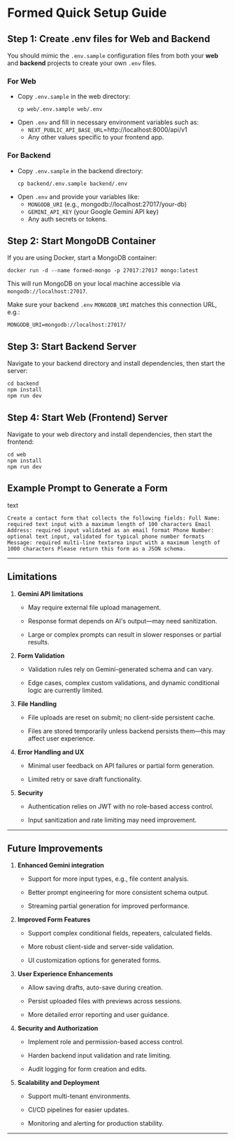# Formed Quick Setup Guide

## Step 1: Create .env files for Web and Backend

You should mimic the `.env.sample` configuration files from both your **web** and **backend** projects to create your own `.env` files.

### For Web

- Copy `.env.sample` in the web directory:  
  ```
  cp web/.env.sample web/.env
  ```
- Open `.env` and fill in necessary environment variables such as:
  - `NEXT_PUBLIC_API_BASE_URL`=http://localhost:8000/api/v1
  - Any other values specific to your frontend app.

### For Backend

- Copy `.env.sample` in the backend directory:  
  ```
  cp backend/.env.sample backend/.env
  ```
- Open `.env` and provide your variables like:
  - `MONGODB_URI` (e.g., mongodb://localhost:27017/your-db)
  - `GEMINI_API_KEY` (your Google Gemini API key)
  - Any auth secrets or tokens.

## Step 2: Start MongoDB Container

If you are using Docker, start a MongoDB container:

```
docker run -d --name formed-mongo -p 27017:27017 mongo:latest
```

This will run MongoDB on your local machine accessible via `mongodb://localhost:27017`.

Make sure your backend `.env` `MONGODB_URI` matches this connection URL, e.g.:

```
MONGODB_URI=mongodb://localhost:27017/
```

## Step 3: Start Backend Server

Navigate to your backend directory and install dependencies, then start the server:

```
cd backend
npm install
npm run dev
```

## Step 4: Start Web (Frontend) Server

Navigate to your web directory and install dependencies, then start the frontend:

```
cd web
npm install
npm run dev
```

## Example Prompt to Generate a Form

text

`
Create a contact form that collects the following fields:
Full Name: required text input with a maximum length of 100 characters
Email Address: required input validated as an email format
Phone Number: optional text input, validated for typical phone number formats
Message: required multi-line textarea input with a maximum length of 1000 characters
Please return this form as a JSON schema.
` 

----------

## Limitations

1.  **Gemini API limitations**
    
    -   May require external file upload management.
        
    -   Response format depends on AI's output—may need sanitization.
        
    -   Large or complex prompts can result in slower responses or partial results.
        
2.  **Form Validation**
    
    -   Validation rules rely on Gemini-generated schema and can vary.
        
    -   Edge cases, complex custom validations, and dynamic conditional logic are currently limited.
        
3.  **File Handling**
    
    -   File uploads are reset on submit; no client-side persistent cache.
        
    -   Files are stored temporarily unless backend persists them—this may affect user experience.
        
4.  **Error Handling and UX**
    
    -   Minimal user feedback on API failures or partial form generation.
        
    -   Limited retry or save draft functionality.
        
5.  **Security**
    
    -   Authentication relies on JWT with no role-based access control.
        
    -   Input sanitization and rate limiting may need improvement.
        

----------

## Future Improvements

1.  **Enhanced Gemini integration**
    
    -   Support for more input types, e.g., file content analysis.
        
    -   Better prompt engineering for more consistent schema output.
        
    -   Streaming partial generation for improved performance.
        
2.  **Improved Form Features**
    
    -   Support complex conditional fields, repeaters, calculated fields.
        
    -   More robust client-side and server-side validation.
        
    -   UI customization options for generated forms.
        
3.  **User Experience Enhancements**
    
    -   Allow saving drafts, auto-save during creation.
        
    -   Persist uploaded files with previews across sessions.
        
    -   More detailed error reporting and user guidance.
        
4.  **Security and Authorization**
    
    -   Implement role and permission-based access control.
        
    -   Harden backend input validation and rate limiting.
        
    -   Audit logging for form creation and edits.
        
5.  **Scalability and Deployment**
    
    -   Support multi-tenant environments.
        
    -   CI/CD pipelines for easier updates.
        
    -   Monitoring and alerting for production stability.
        

----------